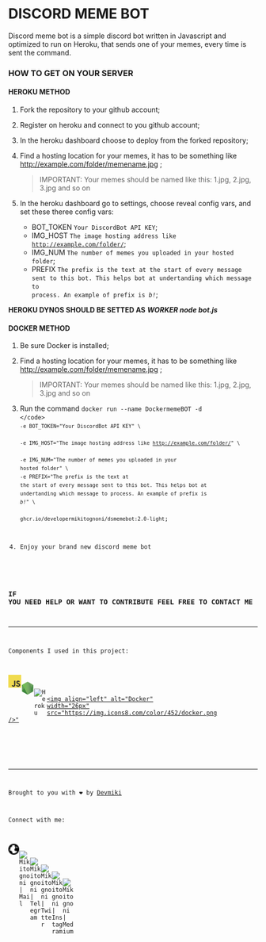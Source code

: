 # DISCORD MEME BOT

Discord meme bot is a simple discord bot written in Javascript and optimized to run on Heroku, that sends one of your memes, every time is sent the command.

### HOW TO GET ON YOUR SERVER

#### HEROKU METHOD

1. Fork the repository to your github account;

2. Register on heroku and connect to you github account;

3. In the heroku dashboard choose to deploy from the forked repository;

4. Find a hosting location for your memes, it has to be something like http://example.com/folder/memename.jpg ;

    > IMPORTANT: Your memes should be named like this: 1.jpg, 2.jpg, 3.jpg and so on

5. In the heroku dashboard go to settings, choose reveal config vars, and set these theree config vars: 
    - BOT_TOKEN <code>Your DiscordBot API KEY</code>;
    - IMG_HOST <code>The image hosting address like http://example.com/folder/</code>;
    - IMG_NUM <code>The number of memes you uploaded in your hosted folder</code>;
    - PREFIX <code>The prefix is the text at the start of every message sent to this bot. This helps bot at undertanding which message to process. An example of prefix is *b!*</code>;

**HEROKU DYNOS SHOULD BE SETTED AS** ***WORKER node bot.js***

#### DOCKER METHOD

1. Be sure Docker is installed;

2. Find a hosting location for your memes, it has to be something like http://example.com/folder/memename.jpg ;

    > IMPORTANT: Your memes should be named like this: 1.jpg, 2.jpg, 3.jpg and so on

2. Run the command <code>docker run --name DockermemeBOT -d \</code><br><code>-e BOT_TOKEN="Your DiscordBot API KEY" \ </code><br><code>-e IMG_HOST="The image hosting address like http://example.com/folder/" \ </code><br><code>-e IMG_NUM="The number of memes you uploaded in your hosted folder" \ </code><br><code>-e PREFIX="The prefix is the text at the start of every message sent to this bot. This helps bot at undertanding which message to process. An example of prefix is *b!*" \ </code><br><code> ghcr.io/developermikitognoni/dsmemebot:2.0-light</code>;

3. Enjoy your brand new discord meme bot

### IF YOU NEED HELP OR WANT TO CONTRIBUTE FEEL FREE TO CONTACT ME

---
Components I used in this project:

[<img align="left" alt="JavaScript" width="26px" src="https://raw.githubusercontent.com/github/explore/80688e429a7d4ef2fca1e82350fe8e3517d3494d/topics/javascript/javascript.png" />][jsgit]
[<img align="left" alt="Node.js" width="26px" src="https://raw.githubusercontent.com/github/explore/80688e429a7d4ef2fca1e82350fe8e3517d3494d/topics/nodejs/nodejs.png" />][nodesite]
[<img align="left" alt="Heroku" width="26px" src="https://img.icons8.com/color/452/heroku.png" />][heroku]
[<img align="left" alt="Docker" width="26px" src="https://img.icons8.com/color/452/docker.png />"][docker]

<br>

---

Brought to you with ❤️ by [Devmiki][github]

Connect with me:

[<img align="left" alt="devmiki.tk" width="22px" src="https://raw.githubusercontent.com/iconic/open-iconic/master/svg/globe.svg" />][website]
[<img align="left" alt="Mikitognoni | Mail" width="22px" src="https://cdn.jsdelivr.net/npm/simple-icons@3.11.0/icons/mail-dot-ru.svg" />][mail]
[<img align="left" alt="Mikitognoni | Telegram" width="22px" src="https://cdn.jsdelivr.net/npm/simple-icons@v3/icons/telegram.svg" />][telegram]
[<img align="left" alt="Mikitognoni | Twitter" width="22px" src="https://cdn.jsdelivr.net/npm/simple-icons@v3/icons/twitter.svg" />][twitter]
[<img align="left" alt="Mikitognoni | Instagram" width="22px" src="https://cdn.jsdelivr.net/npm/simple-icons@v3/icons/instagram.svg" />][instagram]
[<img align="left" alt="Mikitognoni | Medium" width="22px" src="https://cdn.jsdelivr.net/npm/simple-icons@3.11.0/icons/medium.svg" />][medium]



[github]: https://github.com/DeveloperMikitognoni
[website]: https://devmiki.tk
[twitter]: https://twitter.com/Mikitognoni
[instagram]: https://instagram.com/Mikitognoni
[telegram]: https://t.me/Mikitognoni
[mail]: mailto://miki@devmiki.tk
[medium]: https://medium.com/@devmiki
[nodesite]: https://nodejs.org/
[jsgit]: https://github.com/topics/javascript
[heroku]: https://heroku.com
[docker]: https://docker.com